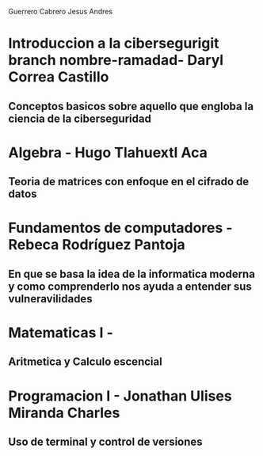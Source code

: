 Guerrero Cabrero Jesus Andres 
# Introduccion a la cibersegurigit branch nombre-ramadad- Daryl Correa Castillo
## Conceptos basicos sobre aquello que engloba la ciencia de la ciberseguridad 
# Algebra - Hugo Tlahuextl Aca
## Teoria de matrices con enfoque en el cifrado de datos 
# Fundamentos de computadores - Rebeca Rodríguez Pantoja
## En que se basa la idea de la informatica moderna y como comprenderlo nos ayuda a entender sus vulneravilidades 
# Matematicas I - 
## Aritmetica y Calculo escencial 
# Programacion I - Jonathan Ulises Miranda Charles 
## Uso de terminal y control de versiones 
